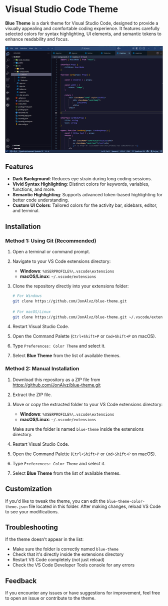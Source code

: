 # Visual Studio Code Theme

**Blue Theme** is a dark theme for Visual Studio Code, designed to provide a visually appealing and comfortable coding experience. It features carefully selected colors for syntax highlighting, UI elements, and semantic tokens to enhance readability and focus.

![Theme Preview](https://github.com/JonAlvz/blue-theme/blob/main/theme-preview.png)

## Features

- **Dark Background**: Reduces eye strain during long coding sessions.
- **Vivid Syntax Highlighting**: Distinct colors for keywords, variables, functions, and more.
- **Semantic Highlighting**: Supports advanced token-based highlighting for better code understanding.
- **Custom UI Colors**: Tailored colors for the activity bar, sidebars, editor, and terminal.

## Installation

### Method 1: Using Git (Recommended)

1. Open a terminal or command prompt.
2. Navigate to your VS Code extensions directory:
   - **Windows**: `%USERPROFILE%\.vscode\extensions`
   - **macOS/Linux**: `~/.vscode/extensions`

3. Clone the repository directly into your extensions folder:
   ```bash
   # For Windows
   git clone https://github.com/JonAlvz/blue-theme.git

   # For macOS/Linux
   git clone https://github.com/JonAlvz/blue-theme.git ~/.vscode/extensions/blue-theme
   ```

4. Restart Visual Studio Code.
5. Open the Command Palette (`Ctrl+Shift+P` or `Cmd+Shift+P` on macOS).
6. Type `Preferences: Color Theme` and select it.
7. Select **Blue Theme** from the list of available themes.

### Method 2: Manual Installation

1. Download this repository as a ZIP file from https://github.com/JonAlvz/blue-theme.git
2. Extract the ZIP file.
3. Move or copy the extracted folder to your VS Code extensions directory:
   - **Windows**: `%USERPROFILE%\.vscode\extensions`
   - **macOS/Linux**: `~/.vscode/extensions`
   
   Make sure the folder is named `blue-theme` inside the extensions directory.

4. Restart Visual Studio Code.
5. Open the Command Palette (`Ctrl+Shift+P` or `Cmd+Shift+P` on macOS).
6. Type `Preferences: Color Theme` and select it.
7. Select **Blue Theme** from the list of available themes.

## Customization

If you'd like to tweak the theme, you can edit the `blue-theme-color-theme.json` file located in this folder. After making changes, reload VS Code to see your modifications.

## Troubleshooting

If the theme doesn't appear in the list:
- Make sure the folder is correctly named `blue-theme`
- Check that it's directly inside the extensions directory
- Restart VS Code completely (not just reload)
- Check the VS Code Developer Tools console for any errors

## Feedback

If you encounter any issues or have suggestions for improvement, feel free to open an issue or contribute to the theme.



